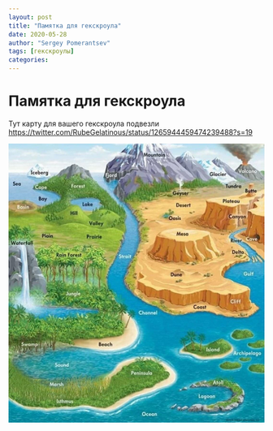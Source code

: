 ```yaml
---
layout: post
title: "Памятка для гекскроула"
date: 2020-05-28
author: "Sergey Pomerantsev"
tags: [гекскроулы]
categories:
---
```


# Памятка для гекскроула

Тут карту для вашего гекскроула подвезли
https://twitter.com/RubeGelatinous/status/1265944459474239488?s=19

![](/assets/images/_hexcrawl_map_1.jpg)
